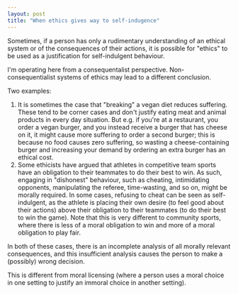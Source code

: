 ```yaml
---
layout: post
title: "When ethics gives way to self-indugence"
---
```


Sometimes, if a person has only a rudimentary understanding of an ethical system or of the consequences of their actions, it is possible for "ethics" to be used as a justification for self-indulgent behaviour.

I'm operating here from a consequentalist perspective. Non-consequentialist systems of ethics may lead to a different conclusion.

Two examples:
1. It is sometimes the case that "breaking" a vegan diet reduces suffering. These tend to be corner cases and don't justify eating meat and animal products in every day situation. But e.g. if you're at a restaurant, you order a vegan burger, and you instead receive a burger that has cheese on it, it might cause more suffering to order a second burger; this is because no food causes zero suffering, so wasting a cheese-containing burger and increasing your demand by ordering an extra burger has an ethical cost.
2. Some ethicists have argued that athletes in competitive team sports have an obligation to their teammates to do their best to win. As such, engaging in "dishonest" behaviour, such as cheating, intimidating opponents, manipulating the referee, time-wasting, and so on, might be morally required. In some cases, refusing to cheat can be seen as self-indulgent, as the athlete is placing their own desire (to feel good about their actions) above their obligation to their teammates (to do their best to win the game). Note that this is very different to community sports, where there is less of a moral obligation to win and more of a moral obligation to play fair.

In both of these cases, there is an incomplete analysis of all morally relevant consequences, and this insufficient analysis causes the person to make a (possibly) wrong decision.

This is different from moral licensing (where a person uses a moral choice in one setting to justify an immoral choice in another setting).
